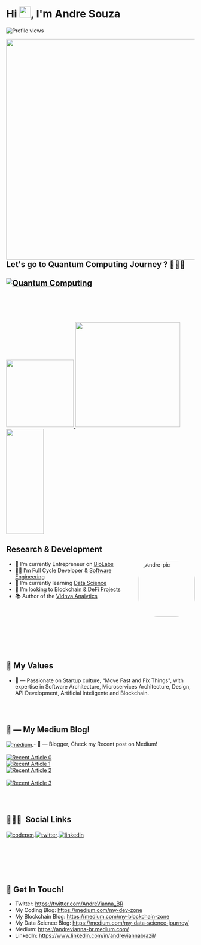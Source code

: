 <!-- ### Hi there 👋 -->
<!-- CSS Style https://grid.layoutit.com/ -->

<!-- Mestas Tag -->

<h1 align="left">Hi <img src="https://raw.githubusercontent.com/kaueMarques/kaueMarques/master/hi.gif" width="30px">, I'm Andre Souza</h1>
<p align="left"> <img src="https://komarev.com/ghpvc/?username=viannaandrebr&color=yellow" alt="Profile views" /> </p>

<a align="right" href="https://github.com/quantum-computing-2030" >
<img id="topo" align="right"  height="590em" src="https://raw.githubusercontent.com/gist/viannaandreBR/622793e40b0433d0f1bf64f506deba0a/raw/2089139ce086e62e0865bc273696b38652f3c122/githubcard.svg"/>
</a>

<h2> Let's go to Quantum Computing Journey ? 🚀🚀🚀</g2>
<br></br>
<a href="https://github.com/quantum-computing-2030" target="_blank">
  <img align="center" src="https://img.shields.io/badge/-Quantum%20Computing-orange?style=flat&logo=codepen" alt="Quantum Computing"/>
</a>

<br></br>

  <a href="https://github.com/viannaandreBR">
  <img height="180em" src="https://github-readme-stats.vercel.app/api?username=viannaandreBR&show_icons=true&theme=merko&include_all_commits=true&count_private=true"/>
  <img height="280em" src="https://github-readme-stats.vercel.app/api/top-langs/?username=viannaandreBR&layout=compact&langs_count=20&theme=merko"/>
  <img height="280em" width="100em" src="https://github-readme-stats.vercel.app/api/top-langs/?username=viannaandreBR&langs_count=15&theme=merko"/>
</a>
<!--
<div style="display: inline_block"><br>

<div style="display: inline_block"><br> -->

<!--                                                                                                                                          
-                                                                                                                                         
-                                                                                                                                       
----------------------------- Research & Development -------------------------- -                                   -                                                                                                     
-
-->

<h2>Research & Development</h2>
  
  <a href="https://medium.com/my-data-science-journey/how-to-design-and-visualize-a-neural-network-dr-de9d04b2e057" target=”_blank”>
   <img align="right" alt="Andre-pic" height="150" style="border-radius:50px;" src="https://miro.medium.com/max/2480/1*8jI3wB41kYxP-Wo5rO_Yvg.gif">
  </a>

- 🔭 I’m currently Entrepreneur on [BioLabs](https://BioInformaticaLabs.com)
- 👩‍💻 I’m Full Cycle Developer & [Software Engineering](https://medium.com/my-dev-zone)
- 🌱 I’m currently learning [Data Science](https://medium.com/my-data-science-journey/)
- 🚀 I’m looking to [Blockchain & DeFi Projects](https://medium.com/my-blockchain-zone)
- 📚 Author of the [Vidhya Analytics](https://www.analyticsvidhya.com/blog/author/andre-br/)

</div>

<br></br>

<br></br>
<br></br>

<h2>🌱 My Values</h2>

- 🤔 &mdash; Passionate on Startup culture, “Move Fast and Fix Things", with expertise in Software Architecture, Microservices Architecture, Design, API Development, Artificial Inteligente and Blockchain. <br>

<!-- - 😎 &mdash; Actual Year. <br> ![github stats](https://github-readme-stats.vercel.app/api?username=viannaandreBR&show_icons=true) -->

<br></br>

<h2>📝 &mdash; My Medium Blog!</h2>

<a href="https://andrevianna-br.medium.com/" target="_blank">
  <img align="center" src="https://img.shields.io/badge/Medium-Blog-yellow" alt="medium"/>
</a>
- 📝 &mdash; Blogger, Check my Recent post on Medium!
<br></br>
    <a target="_blank" href="https://github-readme-medium-recent-article.vercel.app/medium/@andrevianna-br/0"><img src="https://github-readme-medium-recent-article.vercel.app/medium/@andrevianna-br/0" alt="Recent Article 0"></a>
    <br> <a target="_blank" href="https://github-readme-medium-recent-article.vercel.app/medium/@andrevianna-br/1"><img src="https://github-readme-medium-recent-article.vercel.app/medium/@andrevianna-br/1" alt="Recent Article 1"></a>
    <br> <a target="_blank" href="https://github-readme-medium-recent-article.vercel.app/medium/@andrevianna-br/2"><img src="https://github-readme-medium-recent-article.vercel.app/medium/@andrevianna-br/2" alt="Recent Article 2"></a> <br>
    <br> <a target="_blank" href="https://github-readme-medium-recent-article.vercel.app/medium/@andrevianna-br/3"><img src="https://github-readme-medium-recent-article.vercel.app/medium/@andrevianna-br/3" alt="Recent Article 3"></a> <br>

<br></br>

## 👨🏽‍🦲 &nbsp;Social Links

<p align="left">
<a href="https://codepen.io/viannaandrebr" target="_blank">
  <img align="center" src="https://img.shields.io/badge/-AndreSouza-05122A?style=flat&logo=codepen" alt="codepen"/>
</a>
<a href="https://twitter.com/AndreVianna_BR" target="_blank">
  <img align="center" src="https://img.shields.io/badge/-AndreSouza-05122A?style=flat&logo=twitter" alt="twitter"/>  
</a>
<a href="https://linkedin.com/in/andreviannabrazil" target="_blank">
  <img align="center" src="https://img.shields.io/badge/-AndreSouza-05122A?style=flat&logo=linkedin" alt="linkedin"/>
</a>

</a>
</p>

<!-- <a href="https://twitter.com/AndreVianna_BR" target="_blank">
<img height="500em" width="900em" src="https://github-readme-twitter-gazf.vercel.app/api?id=AndreVianna_BR&layout=wide&show_reply=off&show_retweet=off" />
</a> -->

<br></br>

<br></br>

<h2>📮 Get In Touch!</h2>

<!-- ### 📮 Get In Touch! -->

- Twitter: https://twitter.com/AndreVianna_BR
- My Coding Blog: https://medium.com/my-dev-zone
- My Blockchain Blog: https://medium.com/my-blockchain-zone
- My Data Science Blog: https://medium.com/my-data-science-journey/
- Medium: https://andrevianna-br.medium.com/
- LinkedIn: https://www.linkedin.com/in/andreviannabrazil/
